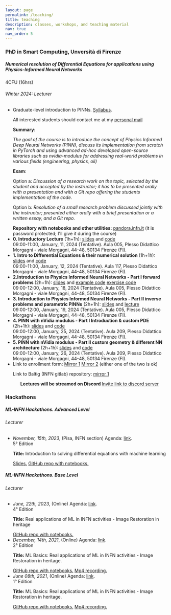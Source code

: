 ```yaml
---
layout: page
permalink: /teaching/
title: teaching
description: classes, workshops, and teaching material
nav: true
nav_order: 5
---
```

<h3 class="mt-4">PhD in Smart Computing, Unversità di Firenze</h3>

<div class="card mt-3">
  <div class="p-3">
    <div class="row">
      <div class="col-sm-10">
        <h5 class="font-weight-bold">Numerical resolution of Differential Equations for applications using Physics-Informed Neural Networks</h5>
      </div>
      <div class="col-sm-2 text-left text-sm-right">
        <span class="badge font-weight-bold danger-color-dark text-uppercase align-middle">
            4CFU (16hrs)
        </span>
      </div>
    </div>
    <h6 class="font-italic mt-2 mt-sm-0">Winter 2024: Lecturer</h6>
    <ul class="card-text font-weight-light list-group list-group-flush">
      <li class="list-group-item">
        Graduate-level introduction to PINNs. <a href="https://docs.google.com/document/d/1SZuFX186AL383jItRlbuJUJyqTKDZPynL22UwVdX3Fw/edit?usp=sharing">Syllabus</a>. 
        <p>All interested students should contact me at my <a href="mailto:bombini@fi.infn.it">personal mail</a></p>
        <p><b>Summary</b>: </p>
        <p><i>The goal of the course is to introduce the concept of Physics Informed Deep Neural Networks (PINN), discuss its implementation from scratch in PyTorch and using advanced ad-hoc developed open-source libraries such as nvidia-modulus for addressing real-world problems in various fields (engineering, physics, oil)</i> </p>
        <p><b>Exam</b>:</p>
        <p>Option a: <i>Discussion of a research work on the topic, selected by the student and accepted by the instructor; it has to be presented orally with a presentation and with a Git repo offering the students implementation of the code. </i></p>
        <p>Option b<i>: Resolution of a small research problem discussed jointly with the instructor; presented either orally with a brief presentation or a written essay, and a Git repo.</i></p>
        <b>Repository with notebooks and other utilities:</b> <a href="https://pandora.infn.it/public/pinn-smart-computing-utils">pandora.infn.it</a> (it is password protected; I'll give it during the course)
      </li>
      <li class="list-group-item">
          <i class="far fa-check-square"></i> <b>0. Introductory Lecture</b> (1h+1h): <a href="https://docs.google.com/presentation/d/1BaJSAs2Sx3CxlwBdmNZ-9BlsuM5o4qe4zIieWChkYbQ/edit?usp=sharing">slides</a> and <a href="https://drive.google.com/file/d/1mtx_u69C88jR9JgrmQkfo8gdzO7-wrXR/view?usp=sharing">code</a>
          <br>
          <i pad="10px" class="fa-regular fa-calendar-days" ></i> 09:00-11:00, January, 11, 2024 (Tentative).
          <i pad="10px" class="fa-solid fa-map-location-dot"></i> Aula 005, Plesso Didattico Morgagni - viale Morgagni, 44-48, 50134 Firenze (FI).
      </li>
      <li class="list-group-item">
          <i class="far fa-check-square"></i> <b>1. Intro to Differential Equations  & their numerical solution </b> (1h+1h): <a href="https://docs.google.com/presentation/d/19RSDPuE4n__324Dn1ElXQkOXghnsn3CZIx-aJ_XwXGA/edit?usp=sharing">slides</a> and <a href="https://colab.research.google.com/drive/1nBdzLvFO4IEydiRssxEqT5xq7GwAo0gg?usp=drive_link">code</a>
          <br>
          <i pad="10px" class="fa-regular fa-calendar-days" ></i> 09:00-11:00, January, 12, 2024 (Tentative).
          <i pad="10px" class="fa-solid fa-map-location-dot"></i> Aula 117, Plesso Didattico Morgagni - viale Morgagni, 44-48, 50134 Firenze (FI).
      </li>
      <li class="list-group-item">
          <i class="fas fa-atom fa-spin"></i> <b>2.Introduction to Physics Informed Neural Networks - Part I forward problems </b> (2h+1h): <a href="https://docs.google.com/presentation/d/1mdBN5qy8CJbRWK8VJ4w5efCrUQuI8cRZCWczRghrq9s/edit?usp=sharing">slides</a> and <a href="https://drive.google.com/file/d/1AZF_FAfq-Yi0JRkeRRi5HX9r7aPBiD0n/view?usp=sharing">example code</a>
          <a href="https://drive.google.com/file/d/1Uo1aM967qagbSKcrVuh2Q3U_iM7ee9xl/view?usp=sharing">exercise code</a>
          <br>
          <i pad="10px" class="fa-regular fa-calendar-days" ></i> 09:00-12:00, January, 18, 2024 (Tentative).
          <i pad="10px" class="fa-solid fa-map-location-dot"></i> Aula 005, Plesso Didattico Morgagni - viale Morgagni, 44-48, 50134 Firenze (FI).
      </li>
      <li class="list-group-item">
          <i class="far fa-square"></i> <b>3. Introduction to Physics Informed Neural Networks - Part II inverse problems and parametric PINNs</b> (2h+1h): <a href="https://docs.google.com/presentation/d/1L8ZOWkaL_86etVgbn7lbzU0zhO2AjJVkXaOSSuZnGhU/edit?usp=sharing">slides</a> and <a href="https://drive.google.com/file/d/1jhhQscfTiLz5jmWcSgKX-Q27Lt5dh8AI/view?usp=drive_link">lecture</a>
          <br>
          <i pad="10px" class="fa-regular fa-calendar-days" ></i> 09:00-12:00, January, 19, 2024 (Tentative).
          <i pad="10px" class="fa-solid fa-map-location-dot"></i> Aula 005, Plesso Didattico Morgagni - viale Morgagni, 44-48, 50134 Firenze (FI).
      </li>
      <li class="list-group-item">
          <i class="far fa-square"></i> <b>4. PINN with nVidia modulus - Part I Introduction & custom PDE</b> (2h+1h): <a href="https://docs.google.com/presentation/d/1kWziYSm7dQRmk8DBltjy5UzPdKdhyyK39wL8Ky_f-aE/edit?usp=sharing">slides</a> and <a href="">code</a>
          <br>
          <i pad="10px" class="fa-regular fa-calendar-days" ></i> 09:00-12:00, January, 25, 2024 (Tentative).
          <i pad="10px" class="fa-solid fa-map-location-dot"></i> Aula 209, Plesso Didattico Morgagni - viale Morgagni, 44-48, 50134 Firenze (FI).
      </li>
      <li class="list-group-item">
          <i class="far fa-square"></i> <b>5. PINN with nVidia modulus - Part II custom geometry & different NN architecture</b> (2h+1h): <a href="https://docs.google.com/presentation/d/1vnTyQT7HasQ8uINcPo1ABni-OwFX3leLuNk4L21XAAI/edit?usp=sharing">slides</a> and <a href="">code</a>
          <br>
          <i pad="10px" class="fa-regular fa-calendar-days" ></i> 09:00-12:00, January, 26, 2024 (Tentative).
          <i pad="10px" class="fa-solid fa-map-location-dot"></i> Aula 209, Plesso Didattico Morgagni - viale Morgagni, 44-48, 50134 Firenze (FI).
      </li>
      <li class="list-group-item">
        Link to enrollment form: <a href="../pinn-form-2024">Mirror 1</a> <a href="https://forms.gle/8rHKLnsnVoqgrcxU6">Mirror 2</a> (either one of the two is ok)
        <p><i class="fa-brands fa-git-alt"></i> Link to  Baltig (INFN gitlab) repository: <a href="https://baltig.infn.it/bombini/pinn-course-2024.git">mirror 1</a> </p>
        <p style="text-align: center;"><b>Lectures will be streamed on Discord <i class="fa-brands fa-discord"></i></b> <a href="https://discord.gg/R8gwFx25XU">Invite link to discord server</a></p>
      </li>
    </ul>
  </div>
</div>


<!-- >
  HACKATHONS
<!-->
<h3 class="mt-4">Hackathons</h3>

<div class="card mt-3">
  <div class="p-3">
    <div class="row">
      <div class="col-sm-10">
        <h5 class="font-weight-bold">
          ML-INFN Hackathons. Advanced Level         
        </h5>
      </div>
    </div>
    <h6 class="font-italic mt-2 mt-sm-0">Lecturer</h6>
    <div class="col-sm-10">
      <ul class="card-text font-weight-light list-group list-group-flush">
        <!-- >  FITH <!-->
        <li class="list-group-item">
          <div class="row">
            <div class="col-sm-10">
              <i>November, 15th, 2023</i>, (Pisa, INFN section) Agenda: <a href="https://agenda.infn.it/event/37650/"> link</a>.
            </div>
            <div class="col-sm-2 text-left text-sm-right">
              <span class="badge font-weight-bold danger-color-dark text-uppercase align-middle">
                  5° Edition
              </span>
            </div>
          </div>
          <p>
            <b>Title:</b> Introduction to solving differential equations with machine learning
          </p>
              <a href="https://docs.google.com/presentation/d/1gLXdDzy0e3HonvUlGKWmBuaBdHqPWmV58BA4j9Z6MjY/edit?usp=sharing">Slides.</a> 
              <a href="https://github.com/landerlini/mlinfn-advanced-hackathon">GitHub repo with notebooks.</a> 
        </li> 
      </ul>
    </div>
    
  </div>
</div>



<div class="card mt-3">
  <div class="p-3">
    <div class="row">
      <div class="col-sm-10">
        <h5 class="font-weight-bold">
          ML-INFN Hackathons. Base Level         
        </h5>
      </div>
    </div>
    <h6 class="font-italic mt-2 mt-sm-0">Lecturer</h6>
    <div class="col-sm-10">
      <ul class="card-text font-weight-light list-group list-group-flush">
        <!-- >  FOURTH <!-->
        <li class="list-group-item">
          <div class="row">
            <div class="col-sm-10">
              <i>June, 22th, 2023</i>, (Online) Agenda: <a href="https://agenda.infn.it/event/35607/"> link</a>.
            </div>
            <div class="col-sm-2 text-left text-sm-right">
              <span class="badge font-weight-bold danger-color-dark text-uppercase align-middle">
                  4° Edition
              </span>
            </div>
          </div>
          <p>
            <b>Title:</b> Real applications of ML in INFN activities - Image Restoration in heritage
          </p>
            <a href="https://github.com/tommasoboccali/ml_infn_hackBase">GitHub repo with notebooks.</a> 
        </li> 
        <!-- >  SECOND <!-->
        <li class="list-group-item">
          <div class="row">
            <div class="col-sm-10">
              <i>December, 14th, 2021</i>, (Online) Agenda: <a href="https://agenda.infn.it/event/28565/"> link</a>.
            </div>
            <div class="col-sm-2 text-left text-sm-right">
              <span class="badge font-weight-bold danger-color-dark text-uppercase align-middle">
                  2° Edition
              </span>
            </div>
          </div>
          <p>
            <b>Title:</b> ML Basics: Real applications of ML in INFN activities - Image Restoration in heritage.
          </p>
                <a href="https://github.com/tommasoboccali/ml_infn_hackBase">GitHub repo with notebooks.</a> 
                <a href="https://agenda.infn.it/event/28565/sessions/21132/attachments/85302/116166/video3530451734.mp4">Mp4 recording.</a>
        </li>  
        <!-- >  FIRST <!-->
        <li class="list-group-item">
            <div class="row">
              <div class="col-sm-10">
                <i>June 08th, 2021</i>, (Online) Agenda: <a href="https://agenda.infn.it/event/25855/"> link</a>.
              </div>
              <div class="col-sm-2 text-left text-sm-right">
                <span class="badge font-weight-bold danger-color-dark text-uppercase align-middle">
                    1° Edition
                </span>
              </div>
            </div>
            <p>
              <b>Title:</b> ML Basics: Real applications of ML in INFN activities - Image Restoration in heritage.
            </p>
                  <a href="https://github.com/tommasoboccali/ml_infn_hackBase">GitHub repo with notebooks.</a> 
                  <a href="https://agenda.infn.it/event/25855/sessions/19245/attachments/82234/108005/alessandro.mp4">Mp4 recording.</a>
          </li>  
      </ul>
    </div>
    
  </div>
</div>



